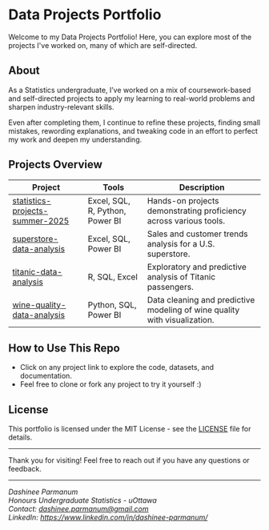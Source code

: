 # Data Projects Portfolio

Welcome to my Data Projects Portfolio! Here, you can explore most of the projects I've worked on, many of which are self-directed.

## About

As a Statistics undergraduate, I’ve worked on a mix of coursework-based and self-directed projects to apply my learning to real-world problems and sharpen industry-relevant skills.

Even after completing them, I continue to refine these projects, finding small mistakes, rewording explanations, and tweaking code in an effort to perfect my work and deepen my understanding.

## Projects Overview

| Project | Tools | Description |
|---------|-------|-------------|
| [statistics-projects-summer-2025](https://github.com/DashineePARMANUM/statistics-projects-summer-2025) | Excel, SQL, R, Python, Power BI | Hands-on projects demonstrating proficiency across various tools. |
| [superstore-data-analysis](https://github.com/DashineePARMANUM/superstore-data-analysis) | Excel, SQL, Power BI | Sales and customer trends analysis for a U.S. superstore. |
| [titanic-data-analysis](https://github.com/DashineePARMANUM/titanic-data-analysis) | R, SQL, Excel | Exploratory and predictive analysis of Titanic passengers. |
| [wine-quality-data-analysis](https://github.com/DashineePARMANUM/wine-quality-data-analysis) | Python, SQL, Power BI | Data cleaning and predictive modeling of wine quality with visualization. |

## How to Use This Repo
- Click on any project link to explore the code, datasets, and documentation.  
- Feel free to clone or fork any project to try it yourself :)

## License

This portfolio is licensed under the MIT License - see the [LICENSE](LICENSE) file for details.

---

Thank you for visiting! Feel free to reach out if you have any questions or feedback.

---

*Dashinee Parmanum*  
*Honours Undergraduate Statistics - uOttawa*  
*Contact: dashinee.parmanum@gmail.com*  
*LinkedIn: https://www.linkedin.com/in/dashinee-parmanum/*
